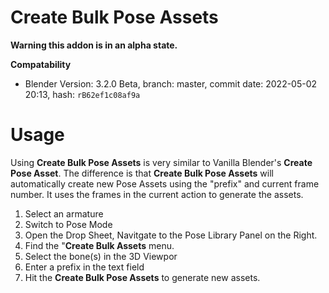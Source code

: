 # Create Bulk Pose Assets
**Warning this addon is in an alpha state.**

**Compatability**
- Blender Version: 3.2.0 Beta, branch: master, commit date: 2022-05-02 20:13, hash: `rB62ef1c08af9a` 

# **Usage**

Using **Create Bulk Pose Assets** is very similar to Vanilla Blender's **Create Pose Asset**. The difference is that **Create Bulk Pose Assets** will automatically create new Pose Assets using the "prefix" and current frame number. It uses the frames in the current action to generate the assets. 

1. Select an armature
2. Switch to Pose Mode
3. Open the Drop Sheet, Navitgate to the Pose Library Panel on the Right.
4. Find the "**Create Bulk Assets** menu.
5. Select the bone(s) in the 3D Viewpor
6. Enter a prefix in the text field
7. Hit the **Create Bulk Pose Assets** to generate new assets.
